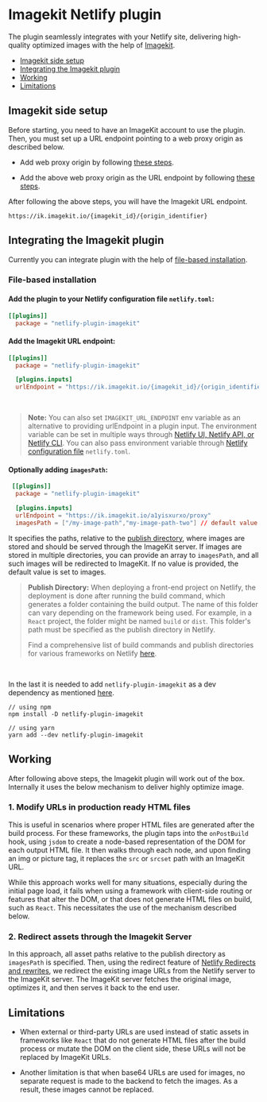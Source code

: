 # Imagekit Netlify plugin

The plugin seamlessly integrates with your Netlify site, delivering high-quality optimized images with the help of [Imagekit](https://imagekit.io/).

- [Imagekit side setup](#imagekit-side-setup)
- [Integrating the Imagekit plugin](#integrating-the-imagekit-plugin)
- [Working](#working)
- [Limitations](#limitations)

## Imagekit side setup

Before starting, you need to have an ImageKit account to use the plugin. Then, you must set up a URL endpoint pointing to a web proxy origin as described below.

- Add web proxy origin by following [these steps](https://imagekit.io/docs/integration/web-proxy).

- Add the above web proxy origin as the URL endpoint by following [these steps](https://imagekit.io/docs/integration/connect-external-storage#creating-a-new-url-endpoint).

After following the above steps, you will have the Imagekit URL endpoint.

```
https://ik.imagekit.io/{imagekit_id}/{origin_identifier}
```

## Integrating the Imagekit plugin

Currently you can integrate plugin with the help of [file-based installation](https://docs.netlify.com/integrations/build-plugins/#file-based-installation).

### File-based installation

#### Add the plugin to your Netlify configuration file `netlify.toml`:

```toml
[[plugins]]
  package = "netlify-plugin-imagekit"
```

#### Add the Imagekit URL endpoint:

```toml
[[plugins]]
  package = "netlify-plugin-imagekit"

  [plugins.inputs]
  urlEndpoint = "https://ik.imagekit.io/{imagekit_id}/{origin_identifier}"
```

<br>

> **Note:**
> You can also set `IMAGEKIT_URL_ENDPOINT` env variable as an alternative to providing urlEndpoint in a plugin input.
The environment variable can be set in multiple ways through [Netlify UI, Netlify API, or Netlify CLI](https://docs.netlify.com/environment-variables/get-started/#create-variables-with-the-netlify-ui-cli-or-api). You can also pass environment variable through [Netlify configuration file](https://docs.netlify.com/environment-variables/get-started/#create-variables-with-a-netlify-configuration-file) `netlify.toml`.

#### Optionally adding `imagesPath`:

```toml
 [[plugins]]
  package = "netlify-plugin-imagekit"

  [plugins.inputs]
  urlEndpoint = "https://ik.imagekit.io/a1yisxurxo/proxy"
  imagesPath = ["/my-image-path","my-image-path-two"] // default value is set to "images"
```

 It specifies the paths, relative to the [publish directory](https://docs.netlify.com/configure-builds/overview/#set-the-publish-directory), where images are stored and should be served through the ImageKit server. If images are stored in multiple directories, you can provide an array to `imagesPath`, and all such images will be redirected to ImageKit. If no value is provided, the default value is set to images.

 > **Publish Directory:**
 >When deploying a front-end project on Netlify, the deployment is done after running the build command, which generates a folder containing the build output. The name of this folder can vary depending on the framework being used. For example, in a `React` project, the folder might be named `build` or `dist`. This folder's path must be specified as the publish directory in Netlify.
 >
 >Find a comprehensive list of build commands and publish directories for various frameworks on Netlify [here](https://docs.netlify.com/frameworks/).

 <br>

 In the last it is needed to add `netlify-plugin-imagekit` as a dev dependency as mentioned [here](https://docs.netlify.com/integrations/build-plugins/#add-dependency).

```
// using npm
npm install -D netlify-plugin-imagekit

// using yarn 
yarn add --dev netlify-plugin-imagekit
```

## Working
After following above steps, the Imagekit plugin will work out of the box. Internally it uses the below mechanism to deliver highly optimize image. 

### 1. Modify URLs in production ready HTML files
This is useful in scenarios where proper HTML files are generated after the build process. For these frameworks, the plugin taps into the `onPostBuild` hook, using `jsdom` to create a node-based representation of the DOM for each output HTML file. It then walks through each node, and upon finding an img or picture tag, it replaces the `src` or `srcset` path with an ImageKit URL.

While this approach works well for many situations, especially during the initial page load, it fails when using a framework with client-side routing or features that alter the DOM, or that does not generate HTML files on build, such as `React`. This necessitates the use of the mechanism described below.

### 2. Redirect assets through the Imagekit Server

In this approach, all asset paths relative to the publish directory as `imagesPath` is specified. Then, using the redirect feature of [Netlify Redirects and rewrites](https://docs.netlify.com/routing/redirects/), we redirect the existing image URLs from the Netlify server to the ImageKit server. The ImageKit server fetches the original image, optimizes it, and then serves it back to the end user.

## Limitations

- When external or third-party URLs are used instead of static assets in frameworks like `React` that do not generate HTML files after the build process or mutate the DOM on the client side, these URLs will not be replaced by ImageKit URLs.

- Another limitation is that when base64 URLs are used for images, no separate request is made to the backend to fetch the images. As a result, these images cannot be replaced.